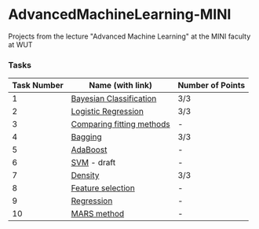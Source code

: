 # AdvancedMachineLearning-MINI
Projects from the lecture "Advanced Machine Learning" at the MINI faculty at WUT

### Tasks
| Task Number | Name (with link)                                                                 | Number of Points |
|-------------|----------------------------------------------------------------------------------|------------------|
| 1           | [Bayesian Classification](https://github.com/LJaremek/AdvancedMachineLearning-MINI/tree/main/task_1)  | 3/3 |
| 2           | [Logistic Regression](https://github.com/LJaremek/AdvancedMachineLearning-MINI/tree/main/task_2)      | 3/3 |
| 3           | [Comparing fitting methods](https://github.com/LJaremek/AdvancedMachineLearning-MINI/tree/main/task_3)| - |
| 4           | [Bagging](https://github.com/LJaremek/AdvancedMachineLearning-MINI/tree/main/task_4)                  | 3/3 |
| 5           | [AdaBoost](https://github.com/LJaremek/AdvancedMachineLearning-MINI/tree/main/task_5)                 | - |
| 6           | [SVM](https://github.com/LJaremek/AdvancedMachineLearning-MINI/tree/main/task_6) - draft              | - |
| 7           | [Density](https://github.com/LJaremek/AdvancedMachineLearning-MINI/tree/main/task_7)                  | 3/3 |
| 8           | [Feature selection](https://github.com/LJaremek/AdvancedMachineLearning-MINI/tree/main/task_8)        | - |
| 9           | [Regression](https://github.com/LJaremek/AdvancedMachineLearning-MINI/tree/main/task_9)             | - |
| 10          | [MARS method](https://github.com/LJaremek/AdvancedMachineLearning-MINI/tree/main/task_10)            | - |
